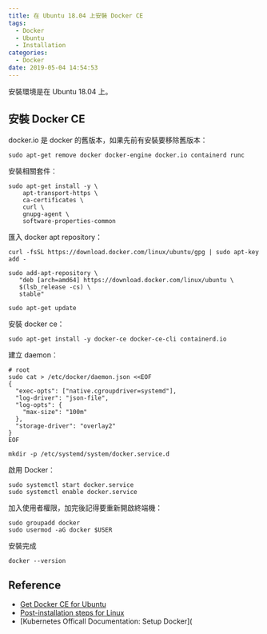 ```yaml
---
title: 在 Ubuntu 18.04 上安裝 Docker CE
tags:
  - Docker
  - Ubuntu
  - Installation
categories:
  - Docker
date: 2019-05-04 14:54:53
---
```



安裝環境是在 Ubuntu 18.04 上。

## 安裝 Docker CE

docker.io 是 docker 的舊版本，如果先前有安裝要移除舊版本：

```shell
sudo apt-get remove docker docker-engine docker.io containerd runc
```

安裝相關套件：

```shell
sudo apt-get install -y \
    apt-transport-https \
    ca-certificates \
    curl \
    gnupg-agent \
    software-properties-common
```

匯入 docker apt repository：

```shell
curl -fsSL https://download.docker.com/linux/ubuntu/gpg | sudo apt-key add -

sudo add-apt-repository \
   "deb [arch=amd64] https://download.docker.com/linux/ubuntu \
   $(lsb_release -cs) \
   stable"
   
sudo apt-get update
```

安裝 docker ce：

```shell
sudo apt-get install -y docker-ce docker-ce-cli containerd.io
```

建立 daemon：

```shell
# root
sudo cat > /etc/docker/daemon.json <<EOF
{
  "exec-opts": ["native.cgroupdriver=systemd"],
  "log-driver": "json-file",
  "log-opts": {
    "max-size": "100m"
  },
  "storage-driver": "overlay2"
}
EOF

mkdir -p /etc/systemd/system/docker.service.d
```

啟用 Docker：

```shell
sudo systemctl start docker.service
sudo systemctl enable docker.service
```

加入使用者權限，加完後記得要重新開啟終端機：

```shell
sudo groupadd docker
sudo usermod -aG docker $USER
```

安裝完成

```shell
docker --version
```

## Reference

- [Get Docker CE for Ubuntu](https://docs.docker.com/install/linux/docker-ce/ubuntu/)
- [Post-installation steps for Linux](https://docs.docker.com/install/linux/linux-postinstall/)
- [Kubernetes Officall Documentation: Setup Docker](